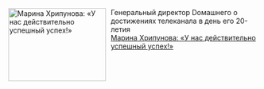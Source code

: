 <!--2025-03-06 10:15:09-->
<div class="yb">
  <div class="rss smaller1 kino_kino"><a href="https://www.kino-teatr.ru/kino/person/1160/" title="Марина Хрипунова: «У нас действительно успешный успех&#33;»"><img src="https://www.kino-teatr.ru/person/0/6/1160/poster.jpg" width="196" height="147" align="left" hspace="5" style="margin: 0px 10px 0px 5px" alt="Марина Хрипунова: «У нас действительно успешный успех&#33;»"/></a>Генеральный директор Dомашнего о достижениях телеканала в день его 20-летия <br><a class="light" href="https://www.kino-teatr.ru/kino/person/1160/">Марина Хрипунова: «У нас действительно успешный успех!»</a></div>
</div>
